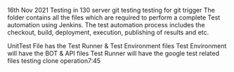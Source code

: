 16th Nov 2021
Testing in 130 server
git testing
testing for git trigger
The folder contains all the files which are required to perform a complete Test automation using Jenkins.
The test automation process includes the checkout, build, deployment, execution, publishing of results and etc.


UnitTest File has the Test Runner & Test Environment files 
	Test Environment will have the BOT & API files
	Test Runner will have the google test related files
	testing clone operation7:45
	

